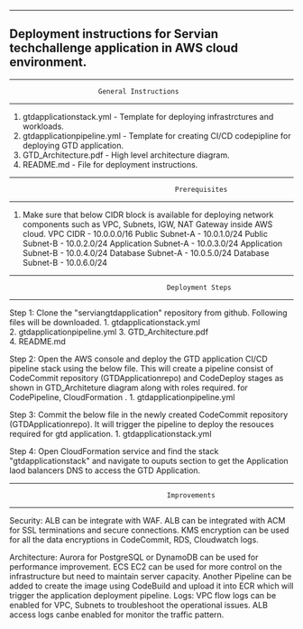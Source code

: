 ------------------------------------------------------------------------------------------------------------------
Deployment instructions for Servian techchallenge application in AWS cloud environment.
------------------------------------------------------------------------------------------------------------------

******************************************************************************************************************
				          General Instructions
******************************************************************************************************************
1. gtdapplicationstack.yml    - Template for deploying infrastrctures and workloads.
2. gtdapplicationpipeline.yml - Template for creating CI/CD codepipline for deploying GTD application.
3. GTD_Architecture.pdf       - High level architecture diagram.
4. README.md                  - File for deployment instructions.



******************************************************************************************************************
                                             Prerequisites
******************************************************************************************************************

1. Make sure that below CIDR block is available for deploying network components such as VPC, Subnets, IGW, 
   NAT Gateway inside AWS cloud.
	VPC CIDR - 10.0.0.0/16
        Public Subnet-A - 10.0.1.0/24
        Public Subnet-B - 10.0.2.0/24
        Application Subnet-A - 10.0.3.0/24
        Application Subnet-B - 10.0.4.0/24
        Database Subnet-A - 10.0.5.0/24
        Database Subnet-B - 10.0.6.0/24

******************************************************************************************************************
                                           Deployment Steps
******************************************************************************************************************
Step 1:
	Clone the "serviangtdapplication" repository from github. Following files will be downloaded.
		1. gtdapplicationstack.yml    
		2. gtdapplicationpipeline.yml 
		3. GTD_Architecture.pdf       
		4. README.md                  

Step 2:
	Open the AWS console and deploy the GTD application CI/CD pipeline stack using the below file. This will create 
	a pipeline consist of CodeCommit repository (GTDApplicationrepo) and CodeDeploy stages as shown in GTD_Architeture 
	diagram along with roles required.
	for CodePipeline, CloudFormation .
		1. gtdapplicationpipeline.yml

Step 3:
	Commit the below file in the newly created CodeCommit repository (GTDApplicationrepo). It will trigger the 
	pipeline to deploy the resouces required for gtd application.
		1. gtdapplicationstack.yml

Step 4:
	Open CloudFormation service and find the stack "gtdapplicationstack" and navigate to ouputs section to get the 
	Application laod balancers DNS to access the GTD Application.
******************************************************************************************************************
                                           Improvements 
******************************************************************************************************************
Security:
	ALB can be integrate with WAF.
	ALB can be integrated with ACM for SSL terminations and secure connections.
	KMS encryption can be used for all the data encryptions in CodeCommit, RDS, Cloudwatch logs.

Architecture:
	Aurora for PostgreSQL or DynamoDB can be used for performance improvement.
	ECS EC2 can be used for more control on the infrastructure but need to maintain server capacity.
	Another Pipeline can be added to create the image using CodeBuild and upload it into ECR which will trigger the application
	deployment pipeline.
Logs:
	VPC flow logs can be enabled for VPC, Subnets to troubleshoot the operational issues.
	ALB access logs canbe enabled for monitor the traffic pattern.